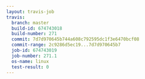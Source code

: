```yaml
---
layout: travis-job
travis:
  branch: master
  build-id: 674743018
  build-number: 271
  commit: 7d7d970645b744a608c792595dc1f3e6470bcf08
  commit-range: 2c9286d5ec19...7d7d970645b7
  job-id: 674743019
  job-number: 271.1
  os-name: linux
  test-result: 0
---
```

